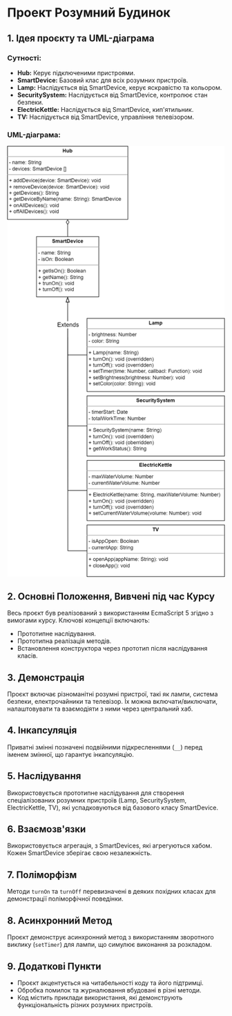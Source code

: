 # Проект Розумний Будинок

## 1. Ідея проєкту та UML-діаграма

### Сутності:
- **Hub:** Керує підключеними пристроями.
- **SmartDevice:** Базовий клас для всіх розумних пристроїв.
- **Lamp:** Наслідується від SmartDevice, керує яскравістю та кольором.
- **SecuritySystem:** Наслідується від SmartDevice, контролює стан безпеки.
- **ElectricKettle:** Наслідується від SmartDevice, кип'ятильник.
- **TV:** Наслідується від SmartDevice, управління телевізором.

### UML-діаграма:

![UML-діаграма](SmartHomeJS.png)

## 2. Основні Положення, Вивчені під час Курсу

Весь проєкт був реалізований з використанням EcmaScript 5 згідно з вимогами курсу. Ключові концепції включають:
- Прототипне наслідування.
- Прототипна реалізація методів.
- Встановлення конструктора через прототип після наслідування класів.

## 3. Демонстрація

Проєкт включає різноманітні розумні пристрої, такі як лампи, система безпеки, електрочайники та телевізор. Їх можна включати/виключати, налаштовувати та взаємодіяти з ними через центральний хаб.

## 4. Інкапсуляція

Приватні змінні позначені подвійними підкресленнями (`__`) перед іменем змінної, що гарантує інкапсуляцію.

## 5. Наслідування

Використовується прототипне наслідування для створення спеціалізованих розумних пристроїв (Lamp, SecuritySystem, ElectricKettle, TV), які успадковуються від базового класу SmartDevice.

## 6. Взаємозв'язки

Використовується агрегація, з SmartDevices, які агрегуються хабом. Кожен SmartDevice зберігає свою незалежність.

## 7. Поліморфізм

Методи `turnOn` та `turnOff` перевизначені в деяких похідних класах для демонстрації поліморфічної поведінки.

## 8. Асинхронний Метод

Проєкт демонструє асинхронний метод з використанням зворотного виклику (`setTimer`) для лампи, що симулює виконання за розкладом.

## 9. Додаткові Пункти

- Проєкт акцентується на читабельності коду та його підтримці.
- Обробка помилок та журналювання вбудовані в різні методи.
- Код містить приклади використання, які демонструють функціональність різних розумних пристроїв.